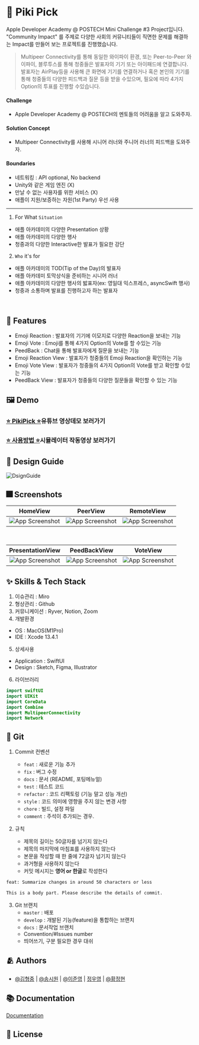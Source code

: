 # :iphone: Piki Pick 

Apple Developer Academy @ POSTECH Mini Challenge #3 Project입니다. 
"Community Impact" 를 주제로 다양한 사회의 커뮤니티들이 직면한 문제를 해결하는 Impact를 만들어 보는 프로젝트를 진행했습니다. 
> Multipeer Connectivity를 통해 동일한 와이파이 환경, 또는 Peer-to-Peer 와이파이, 블루투스를 통해 청중들은 발표자의 기기 또는 아이패드에 연결합니다. 발표자는 AirPlay등을 사용해 큰 화면에 기기를 연결하거나 혹은 본인의 기기를 통해 청중들의 다양한 피드백과 질문 등을 받을 수있으며, 필요에 따라 4가지 Option의 투표를 진행할 수있습니다.<br/>
#### Challenge 
- Apple Developer Academy @ POSTECH의 멘토들의 어려움을 알고 도와주자.
#### Solution Concept 
- Multipeer Connectivity를 사용해 시니어 러너와 주니어 러너의 피드백을 도와주자.
#### Boundaries 
- 네트워킹 : API optional, No backend
- Unity와 같은 게임 엔진 (X)
- 만날 수 없는 사용자를 위한 서비스 (X)
- 애플이 지원/보증하는 자원(1st Party) 우선 사용

---
1. For What `Situation`
- 애플 아카데미의 다양한 Presentation 상황
- 애플 아카데미의 다양한 행사
- 청중과의 다양한 Interactive한 발표가 필요한 강단

2. `Who` it's for
- 애플 아카데미의 TOD(Tip of the Day)의 발표자
- 애플 아카데미 토막상식을 준비하는 시니어 러너
- 애플 아카데미의 다양한 행사의 밣표자(ex: 영일대 익스프레스, asyncSwift 행사)
- 청중과 소통하며 발표를 진행하고자 하는 발표자
<br/>

## :pushpin: Features

- Emoji Reaction : 발표자의 기기에 이모지로 다양한 Reaction을 보내는 기능
- Emoji Vote : Emoji를 통해 4가지 Option의 Vote를 할 수있는 기능
- PeedBack : Chat을 통해 발표자에게 질문을 보내는 기능
- Emoji Reaction View : 발표자가 청중들의 Emoji Reaction을 확인하는 기능
- Emoji Vote View : 발표자가 청중들의 4가지 Option의 Vote를 받고 확인할 수있는 기능
- PeedBack View : 발표자가 청중들의 다양한 질문들을 확인할 수 있는 기능


## :framed_picture: Demo

### [⭐️ PikiPick ⭐️](https://youtu.be/bBylSazJQlQ)유튜브 영상데모 보러가기
### [⭐️ 사용방법 ⭐️](https://youtu.be/0zftlcXqkXs)시뮬레이터 작동영상 보러가기

## 🌈 Design Guide 

![DsignGuide]()

## :fireworks: Screenshots

| HomeView | PeerView | RemoteView |
|:---:|:---:|:---:|
|![App Screenshot]()|![App Screenshot]()|![App Screenshot]()|

<br>

| PresentationView | PeedBackView | VoteView |
|:---:|:---:|:---:|
|![App Screenshot]()|![App Screenshot]()|![App Screenshot]()|

## :sparkles: Skills & Tech Stack
1. 이슈관리 : Miro
2. 형상관리 : Github
3. 커뮤니케이션 : Ryver, Notion, Zoom<br>
4. 개발환경
- OS : MacOS(M1Pro)
- IDE : Xcode 13.4.1
5. 상세사용
- Application : SwiftUI
- Design : Sketch, Figma, Illustrator<br>
6. 라이브러리
```swift
import swiftUI
import UIKit
import CoreData
import Combine
import MultipeerConnectivity
import Network
```
## 🔀 Git

1. Commit 컨벤션
    - `feat` : 새로운 기능 추가
    - `fix` : 버그 수정
    - `docs` : 문서 (README, 포팅메뉴얼)
    - `test` : 테스트 코드
    - `refactor` : 코드 리팩토링 (기능 말고 성능 개선)
    - `style` : 코드 의미에 영향을 주지 않는 변경 사항
    - `chore` : 빌드, 설정 파일
    - `comment` : 주석이 추가되는 경우.
    
2. 규칙
    - 제목의 길이는 50글자를 넘기지 않는다
    - 제목의 마지막에 마침표를 사용하지 않는다
    - 본문을 작성할 때 한 줄에 72글자 넘기지 않는다
    - 과거형을 사용하지 않는다
    - 커밋 메시지는 **영어 or 한글**로 작성한다   
```bash
feat: Summarize changes in around 50 characters or less

This is a body part. Please describe the details of commit.
```
3. Git 브랜치
    - `master` : 배포
    - `develop` : 개발된 기능(feature)을 통합하는 브랜치
    - `docs` : 문서작업 브랜치
    -  Convention/#Issues number
    - 띄어쓰기, 구분 필요한 경우 대쉬

## :people_hugging: Authors

- [@김형중](https://github.com/dkdo1406) | [@송시원](https://github.com/song-cool) | [@이준영](https://github.com/User-Lawn) | [정우영](https://github.com/woo0dev) | [@황정현](https://github.com/jeong-hyeonHwang)
  
## :books: Documentation

[Documentation](./Docs/)


## :lock_with_ink_pen: License
